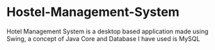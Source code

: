 # Hostel-Management-System
Hotel Management System is a desktop based application made using Swing, a concept of Java Core and Database I have used is MySQL
